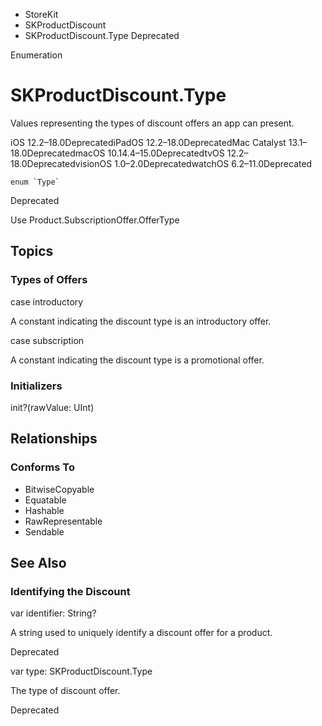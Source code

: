 

- StoreKit
- SKProductDiscount
-  SKProductDiscount.Type Deprecated

Enumeration

# SKProductDiscount.Type

Values representing the types of discount offers an app can present.

iOS 12.2–18.0DeprecatediPadOS 12.2–18.0DeprecatedMac Catalyst 13.1–18.0DeprecatedmacOS 10.14.4–15.0DeprecatedtvOS 12.2–18.0DeprecatedvisionOS 1.0–2.0DeprecatedwatchOS 6.2–11.0Deprecated

``` source
enum `Type`
```

Deprecated

Use Product.SubscriptionOffer.OfferType

## Topics

### Types of Offers

case introductory

A constant indicating the discount type is an introductory offer.

case subscription

A constant indicating the discount type is a promotional offer.

### Initializers

init?(rawValue: UInt)

## Relationships

### Conforms To

- BitwiseCopyable
- Equatable
- Hashable
- RawRepresentable
- Sendable

## See Also

### Identifying the Discount

var identifier: String?

A string used to uniquely identify a discount offer for a product.

Deprecated

var type: SKProductDiscount.Type

The type of discount offer.

Deprecated

